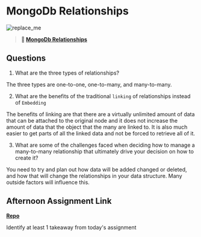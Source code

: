 # MongoDb Relationships

![replace_me](https://codeworks.blob.core.windows.net/public/assets/img/illustrations/placeholder.svg)

> **📖 [MongoDb Relationships](https://codeworksacademy.com/fs-student-guide/resources/wk5/02-Relationships)**

## Questions

1. What are the three types of relationships?

The three types are one-to-one, one-to-many, and many-to-many.

2. What are the benefits of the traditional `linking` of relationships instead of `Embedding`

  The benefits of linking are that there are a virtually unlimited amount of data that can be attached to the original node and it does not increase the amount of data that the object that the many are linked to. It is also much easier to get parts of all the linked data and not be forced to retrieve all of it.

3. What are some of the challenges faced when deciding how to manage a many-to-many relationship that ultimately drive your decision on how to create it?

  You need to try and plan out how data will be added changed or deleted, and how that will change the relationships in your data structure. Many outside factors will influence this. 

## Afternoon Assignment Link

**[Repo](https://github.com/Luke-Yost/<ASSIGNMENT_REPO>)**

Identify at least 1 takeaway from today's assignment
